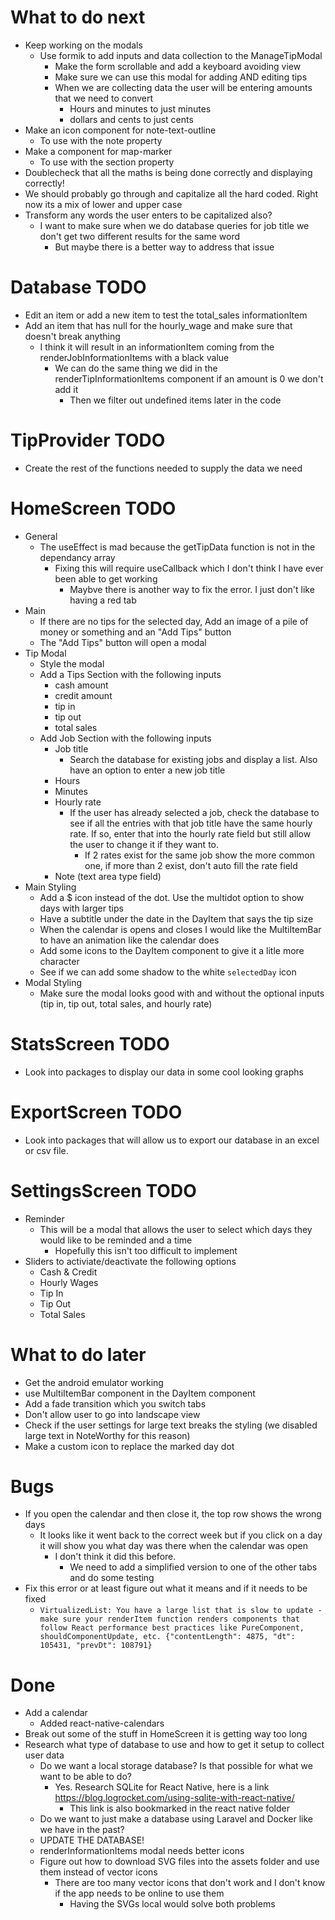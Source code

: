 # What to do next

- Keep working on the modals
  - Use formik to add inputs and data collection to the ManageTipModal
    - Make the form scrollable and add a keyboard avoiding view
    - Make sure we can use this modal for adding AND editing tips
    - When we are collecting data the user will be entering amounts that we need to convert
      - Hours and minutes to just minutes
      - dollars and cents to just cents
- Make an icon component for note-text-outline
  - To use with the note property
- Make a component for map-marker
  - To use with the section property
- Doublecheck that all the maths is being done correctly and displaying correctly!
- We should probably go through and capitalize all the hard coded. Right now its a mix of lower and upper case
- Transform any words the user enters to be capitalized also?
  - I want to make sure when we do database queries for job title we don't get two different results for the same word
    - But maybe there is a better way to address that issue

# Database TODO
- Edit an item or add a new item to test the total_sales informationItem
- Add an item that has null for the hourly_wage and make sure that doesn't break anything
  - I think it will result in an informationItem coming from the renderJobInformationItems with a black value
    - We can do the same thing we did in the renderTipInformationItems component if an amount is 0 we don't add it
      - Then we filter out undefined items later in the code

# TipProvider TODO

- Create the rest of the functions needed to supply the data we need

# HomeScreen TODO
- General
  - The useEffect is mad because the getTipData function is not in the dependancy array
    - Fixing this will require useCallback which I don't think I have ever been able to get working
      - Maybve there is another way to fix the error. I just don't like having a red tab
- Main
  - If there are no tips for the selected day, Add an image of a pile of money or something and an "Add Tips" button
  - The "Add Tips" button will open a modal
- Tip Modal
  - Style the modal
  - Add a Tips Section with the following inputs
    - cash amount
    - credit amount
    - tip in
    - tip out
    - total sales
  - Add Job Section with the following inputs
    - Job title
      - Search the database for existing jobs and display a list. Also have an option to enter a new job title
    - Hours
    - Minutes
    - Hourly rate
      - If the user has already selected a job, check the database to see if all the entries with that job title have the same hourly rate. If so, enter that into the hourly rate field but still allow the user to change it if they want to.
        - If 2 rates exist for the same job show the more common one, if more than 2 exist, don't auto fill the rate field
    - Note (text area type field)
- Main Styling
  - Add a $ icon instead of the dot. Use the multidot option to show days with larger tips
  - Have a subtitle under the date in the DayItem that says the tip size
  - When the calendar is opens and closes I would like the MultiItemBar to have an animation like the calendar does
  - Add some icons to the DayItem component to give it a litle more character
  - See if we can add some shadow to the white `selectedDay` icon
- Modal Styling
  - Make sure the modal looks good with and without the optional inputs (tip in, tip out, total sales, and hourly rate)

# StatsScreen TODO

- Look into packages to display our data in some cool looking graphs

# ExportScreen TODO

- Look into packages that will allow us to export our database in an excel or csv file.

# SettingsScreen TODO

- Reminder
  - This will be a modal that allows the user to select which days they would like to be reminded and a time
    - Hopefully this isn't too difficult to implement
- Sliders to activiate/deactivate the following options
  - Cash & Credit
  - Hourly Wages
  - Tip In
  - Tip Out
  - Total Sales

# What to do later

- Get the android emulator working
- use MultiItemBar component in the DayItem component
- Add a fade transition which you switch tabs
- Don't allow user to go into landscape view
- Check if the user settings for large text breaks the styling (we disabled large text in NoteWorthy for this reason)
- Make a custom icon to replace the marked day dot

# Bugs
- If you open the calendar and then close it, the top row shows the wrong days
  - It looks like it went back to the correct week but if you click on a day it will show you what day was there when the calendar was open
    - I don't think it did this before. 
      - We need to add a simplified version to one of the other tabs and do some testing
- Fix this error or at least figure out what it means and if it needs to be fixed
  - `VirtualizedList: You have a large list that is slow to update - make sure your renderItem function renders components that follow React performance best practices like PureComponent, shouldComponentUpdate, etc. {"contentLength": 4875, "dt": 105431, "prevDt": 108791}`

# Done

- Add a calendar
  - Added react-native-calendars
- Break out some of the stuff in HomeScreen it is getting way too long
- Research what type of database to use and how to get it setup to collect user data
  - Do we want a local storage database? Is that possible for what we want to be able to do?
    - Yes. Research SQLite for React Native, here is a link https://blog.logrocket.com/using-sqlite-with-react-native/
      - This link is also bookmarked in the react native folder
  - Do we want to just make a database using Laravel and Docker like we have in the past?
  - UPDATE THE DATABASE!
  - renderInformationItems modal needs better icons
  - Figure out how to download SVG files into the assets folder and use them instead of vector icons
    - There are too many vector icons that don't work and I don't know if the app needs to be online to use them
      - Having the SVGs local would solve both problems
